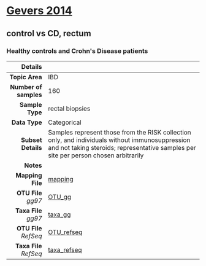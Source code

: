 # [Gevers 2014]( ../docs/gevers.html )
## control vs CD, rectum

### Healthy controls and Crohn's Disease patients

| Details                   |                                                           |
| ------------------------: |-----------------------------------------------------------|
| **Topic Area**                | IBD                                                |
| **Number of samples**         | 160                                         |
| **Sample Type**               | rectal biopsies                                         |
| **Data Type**                 | Categorical                                           |
| **Subset Details**            | Samples represent those from the RISK collection only, and individuals without immunosuppression and not taking steroids; representative samples per site per person chosen arbitrarily                                  |
| **Notes**                     |                                          |
| **Mapping File**              | [mapping]( ../datasets/gevers/mapping-rectum.txt)        |
| **OTU File** *gg97*           | [OTU_gg]( ../datasets/gevers/gg/otutable.txt)          |
| **Taxa File** *gg97*          | [taxa_gg]( ../datasets/gevers/gg/taxatable.txt)        |
| **OTU File** *RefSeq*         | [OTU_refseq]( ../datasets/gevers/refseq/otutable.txt)  |
| **Taxa File** *RefSeq*        | [taxa_refseq]( ../datasets/gevers/refseq/taxatable.txt)|
